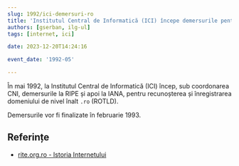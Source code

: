 ```yaml
---
slug: 1992/ici-demersuri-ro
title: 'Institutul Central de Informatică (ICI) începe demersurile pentru înregistrarea domeniului „.ro”'
authors: [gserban, ilg-ul]
tags: [internet, ici]

date: 2023-12-20T14:24:16

event_date: '1992-05'

---
```


În mai 1992, la Institutul Central de Informatică (ICI) încep,
sub coordonarea CNI, demersurile la RIPE
și apoi la IANA, pentru recunoșterea și înregistrarea domeniului
de nivel înalt `.ro` (ROTLD).

<!-- truncate -->

Demersurile vor fi finalizate în februarie 1993.

## Referințe

- [rite.org.ro - Istoria Internetului](https://rite.org.ro/istoria-internetului/)
